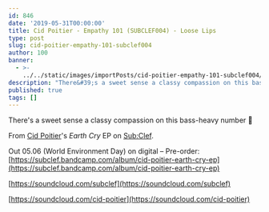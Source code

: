 ```yaml
---
id: 846
date: '2019-05-31T00:00:00'
title: Cid Poitier - Empathy 101 (SUBCLEF004) - Loose Lips
type: post
slug: cid-poitier-empathy-101-subclef004
author: 100
banner:
  - >-
    ../../static/images/importPosts/cid-poitier-empathy-101-subclef004/image846.jpeg
description: "There&#39;s a sweet sense a classy compassion on this bass-heavy number \U0001F642 From Cid Poitier&#39;s Earth Cry EP on Sub:Clef. Out 05.06 (World Environment Day) on digital &#8211; Pre-order: https://subclef.bandcamp.com/album/cid-poitier-earth-cry-ep https://soundcloud.com/subclef https://soundcloud.com/cid-poitier [...]Read More..."
published: true
tags: []
---
```

There's a sweet sense a classy compassion on this bass-heavy number 🙂

From [Cid Poitier](https://www.discogs.com/artist/5180953-Cid-Poitier)'s _Earth Cry_ EP on [Sub:Clef](http://www.subclef.co.uk).

Out 05.06 (World Environment Day) on digital – Pre-order: [](https://subclef.bandcamp.com/album/cid-poitier-earth-cry-ep)[https://subclef.bandcamp.com/album/cid-poitier-earth-cry-ep](https://subclef.bandcamp.com/album/cid-poitier-earth-cry-ep)

[https://soundcloud.com/subclef](https://soundcloud.com/subclef)

[](https://soundcloud.com/cid-poitier)[https://soundcloud.com/cid-poitier](https://soundcloud.com/cid-poitier)
